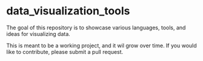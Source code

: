 # data_visualization_tools

The goal of this repository is to showcase various languages, tools, and ideas for visualizing data. 

This is meant to be a working project, and it wil grow over time. If you would like to contribute, please submit a pull request.
